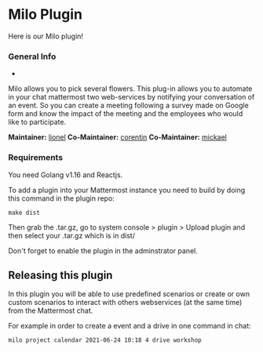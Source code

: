 # Milo Plugin

Here is our Milo plugin!

### General Info
*
Milo allows you to pick several flowers. This plug-in allows you to automate in your chat mattermost two web-services by notifying your conversation of an event. So you can create a meeting following a survey made on Google form and know the impact of the meeting and the employees who would like to participate. 

**Maintainer:** [lionel](https://github.com/stryder91)
**Co-Maintainer:** [corentin](https://github.com/stryder91)
**Co-Maintainer:** [mickael](https://github.com/stryder91)

### Requirements

You need Golang v1.16 and Reactjs.

To add a plugin into your Mattermost instance you need to build by doing this command in the plugin repo:
```
make dist
```

Then grab the .tar.gz, go to system console > plugin > Upload plugin
and then select your .tar.gz which is in dist/

Don't forget to enable the plugin in the adminstrator panel.


## Releasing this plugin

In this plugin you will be able to use predefined scenarios or create or own custom scenarios
to interact with others webservices (at the same time) from the Mattermost chat.

For example in order to create a event and a drive in one command in chat:

```
milo project calendar 2021-06-24 10:18 4 drive workshop 
```

